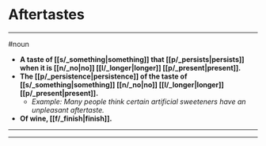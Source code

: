 # Aftertastes
---
#noun
- **A taste of [[s/_something|something]] that [[p/_persists|persists]] when it is [[n/_no|no]] [[l/_longer|longer]] [[p/_present|present]].**
- **The [[p/_persistence|persistence]] of the taste of [[s/_something|something]] [[n/_no|no]] [[l/_longer|longer]] [[p/_present|present]].**
	- _Example: Many people think certain artificial sweeteners have an unpleasant aftertaste._
- **Of wine, [[f/_finish|finish]].**
---
---
